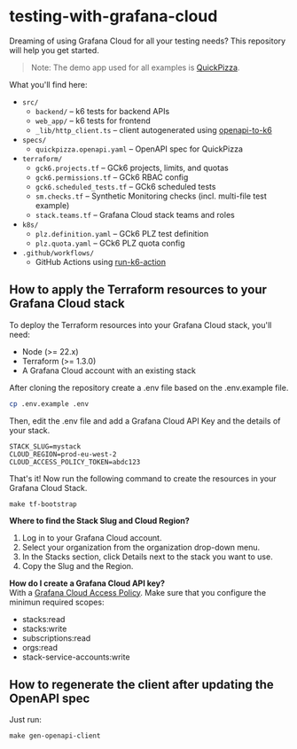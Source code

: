 # testing-with-grafana-cloud

Dreaming of using Grafana Cloud for all your testing needs? This repository will help you get started.

> Note: The demo app used for all examples is [QuickPizza](https://quickpizza.grafana.com/).

What you'll find here:
- `src/`
  - `backend/` – k6 tests for backend APIs
  - `web_app/` – k6 tests for frontend
  - `_lib/http_client.ts` – client autogenerated using [openapi-to-k6](https://github.com/grafana/openapi-to-k6)
- `specs/`
  - `quickpizza.openapi.yaml` – OpenAPI spec for QuickPizza
- `terraform/`
  - `gck6.projects.tf` – GCk6 projects, limits, and quotas
  - `gck6.permissions.tf` – GCk6 RBAC config
  - `gck6.scheduled_tests.tf` – GCk6 scheduled tests
  - `sm.checks.tf` – Synthetic Monitoring checks (incl. multi-file test example)
  - `stack.teams.tf` – Grafana Cloud stack teams and roles
- `k8s/`
  - `plz.definition.yaml` – GCk6 PLZ test definition
  - `plz.quota.yaml` – GCk6 PLZ quota config
- `.github/workflows/`
  - GitHub Actions using [run-k6-action](https://github.com/grafana/run-k6-action)

## How to apply the Terraform resources to your Grafana Cloud stack

To deploy the Terraform resources into your Grafana Cloud stack, you'll need:

- Node (>= 22.x)
- Terraform (>= 1.3.0)
- A Grafana Cloud account with an existing stack

After cloning the repository create a .env file based on the .env.example file.

```bash
cp .env.example .env
```

Then, edit the .env file and add a Grafana Cloud API Key and the details of your stack.
```
STACK_SLUG=mystack
CLOUD_REGION=prod-eu-west-2
CLOUD_ACCESS_POLICY_TOKEN=abdc123
```

That's it! Now run the following command to create the resources in your Grafana Cloud Stack.

```
make tf-bootstrap
```

**Where to find the Stack Slug and Cloud Region?**   
1. Log in to your Grafana Cloud account.
2. Select your organization from the organization drop-down menu.
3. In the Stacks section, click Details next to the stack you want to use.
4. Copy the Slug and the Region.

**How do I create a Grafana Cloud API key?**   
With a [Grafana Cloud Access Policy](https://grafana.com/docs/grafana-cloud/security-and-account-management/authentication-and-permissions/access-policies/). Make sure that you configure the minimun required scopes:  
- stacks:read   
- stacks:write   
- subscriptions:read   
- orgs:read   
- stack-service-accounts:write   	

## How to regenerate the client after updating the OpenAPI spec

Just run:

```
make gen-openapi-client
```